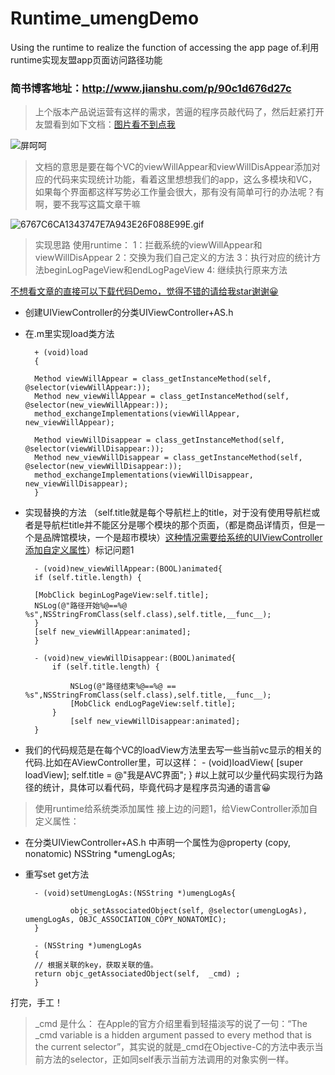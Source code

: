 # Runtime_umengDemo
Using the runtime to realize the function of accessing the app page of.利用runtime实现友盟app页面访问路径功能 

### 简书博客地址：http://www.jianshu.com/p/90c1d676d27c

>上个版本产品说运营有这样的需求，苦逼的程序员敲代码了，然后赶紧打开友盟看到如下文档：[图片看不到点我](http://upload-images.jianshu.io/upload_images/609618-c76e6f85902c7f6a.png?imageMogr2/auto-orient/strip%7CimageView2/2/w/1240)



![屏呵呵](http://upload-images.jianshu.io/upload_images/609618-c76e6f85902c7f6a.png?imageMogr2/auto-orient/strip%7CimageView2/2/w/1240)

>文档的意思是要在每个VC的viewWillAppear和viewWillDisAppear添加对应的代码来实现统计功能，看着这里想想我们的app，这么多模块和VC，如果每个界面都这样写势必工作量会很大，那有没有简单可行的办法呢？有啊，要不我写这篇文章干嘛




![6767C6CA1343747E7A943E26F088E99E.gif](http://upload-images.jianshu.io/upload_images/609618-32c61923515879d5.gif?imageMogr2/auto-orient/strip)


>实现思路 使用runtime：
1：拦截系统的viewWillAppear和viewWillDisAppear
2：交换为我们自己定义的方法
3：执行对应的统计方法beginLogPageView和endLogPageView
4: 继续执行原来方法

[不想看文章的直接可以下载代码Demo，觉得不错的请给我star谢谢😀](https://github.com/niunaruto/Runtime_umengDemo)

- 创建UIViewController的分类UIViewController+AS.h
- 在.m里实现load类方法

        + (void)load
        {

        Method viewWillAppear = class_getInstanceMethod(self, @selector(viewWillAppear:));
        Method new_viewWillAppear = class_getInstanceMethod(self, @selector(new_viewWillAppear:));
        method_exchangeImplementations(viewWillAppear, new_viewWillAppear);

        Method viewWillDisappear = class_getInstanceMethod(self, @selector(viewWillDisappear:));
        Method new_viewWillDisappear = class_getInstanceMethod(self, @selector(new_viewWillDisappear:));
        method_exchangeImplementations(viewWillDisappear, new_viewWillDisappear);
        }
- 实现替换的方法 （self.title就是每个导航栏上的title，对于没有使用导航栏或者是导航栏title并不能区分是哪个模块的那个页面，（都是商品详情页，但是一个是品牌馆模块，一个是超市模块）[这种情况需要给系统的UIViewController添加自定义属性]()）标记问题1
      
        - (void)new_viewWillAppear:(BOOL)animated{
        if (self.title.length) {

        [MobClick beginLogPageView:self.title];
        NSLog(@"路径开始%@==%@  %s",NSStringFromClass(self.class),self.title,__func__);
        }
        [self new_viewWillAppear:animated];
        }

        - (void)new_viewWillDisappear:(BOOL)animated{
            if (self.title.length) {

                NSLog(@"路径结束%@==%@ == %s",NSStringFromClass(self.class),self.title,__func__);
                [MobClick endLogPageView:self.title];
            }
                [self new_viewWillDisappear:animated];
        }

- 我们的代码规范是在每个VC的loadView方法里去写一些当前vc显示的相关的代码.比如在AViewController里，可以这样：
        - (void)loadView{
             [super loadView];
           self.title = @"我是AVC界面";
        }
#以上就可以少量代码实现行为路径的统计，具体可以看代码，毕竟代码才是程序员沟通的语言😀

>使用runtime给系统类添加属性
接上边的问题1，给ViewController添加自定义属性：

- 在分类UIViewController+AS.h 中声明一个属性为@property (copy, nonatomic) NSString *umengLogAs;
- 重写set get方法

        - (void)setUmengLogAs:(NSString *)umengLogAs{

                objc_setAssociatedObject(self, @selector(umengLogAs), umengLogAs, OBJC_ASSOCIATION_COPY_NONATOMIC);
        }

        - (NSString *)umengLogAs
        {
        // 根据关联的key，获取关联的值。
        return objc_getAssociatedObject(self,  _cmd) ;
        }
打完，手工！

> _cmd 是什么： 在Apple的官方介绍里看到轻描淡写的说了一句：“The _cmd variable is a hidden argument passed to every method that is the current selector”，其实说的就是_cmd在Objective-C的方法中表示当前方法的selector，正如同self表示当前方法调用的对象实例一样。
